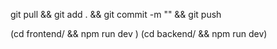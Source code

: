 git pull && git add . && git commit -m "" && git push

(cd frontend/ && npm run dev )
(cd backend/ && npm run dev)
